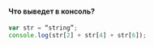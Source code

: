 #### Что выведет в консоль?
``` javascript
var str = “string”;
console.log(str[2] + str[4] + str[6]);
```